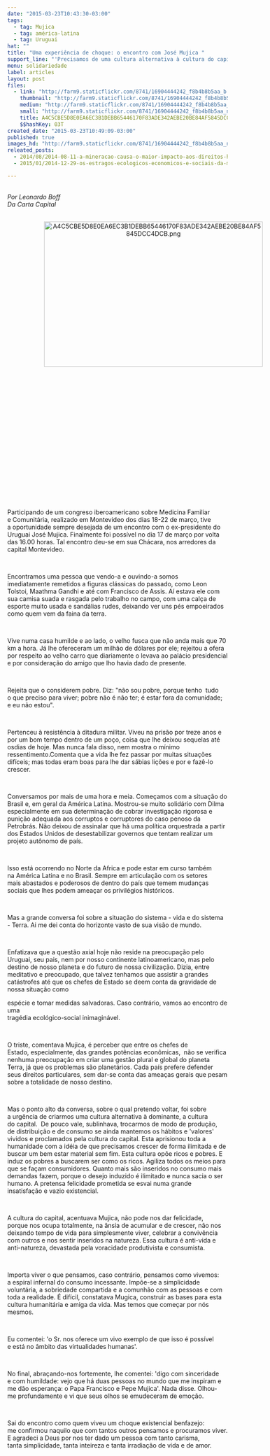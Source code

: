 ```yaml
---
date: "2015-03-23T10:43:30-03:00"
tags:
  - tag: Mujica
  - tag: américa-latina
  - tag: Uruguai
hat: ""
title: "Uma experiência de choque: o encontro com José Mujica "
support_line: "'Precisamos de uma cultura alternativa à cultura do capital. Ela não pode nos dar felicidade, pois, na ânsia de acumular, não nos sobra tempo para viver.'"
menu: solidariedade
label: articles
layout: post
files:
  - link: "http://farm9.staticflickr.com/8741/16904444242_f8b4b8b5aa_b.jpg"
    thumbnail: "http://farm9.staticflickr.com/8741/16904444242_f8b4b8b5aa_t.jpg"
    medium: "http://farm9.staticflickr.com/8741/16904444242_f8b4b8b5aa_z.jpg"
    small: "http://farm9.staticflickr.com/8741/16904444242_f8b4b8b5aa_n.jpg"
    title: A4C5CBE5D8E0EA6EC3B1DEBB65446170F83ADE342AEBE20BE84AF5845DCC4DCB.png
    $$hashKey: 03T
created_date: "2015-03-23T10:49:09-03:00"
published: true
images_hd: "http://farm9.staticflickr.com/8741/16904444242_f8b4b8b5aa_n.jpg"
releated_posts:
  - 2014/08/2014-08-11-a-mineracao-causa-o-maior-impacto-aos-direitos-humanos-afirma-militante-mexicano.md
  - 2015/01/2014-12-29-os-estragos-ecologicos-economicos-e-sociais-da-mineracao-na-america-latina.md

---
```

<div class="tamanho_2" style="float: left; width: 668px;">&nbsp;</div>

<div class="tamanho_2" style="float: left; width: 668px;"><em>Por Leonardo Boff </em></div>

<div class="tamanho_2" style="float: left; width: 668px;"><em>Da Carta Capital</em></div>

<div class="tamanho_2" style="float: left; width: 668px;">&nbsp;</div>

<div class="tamanho_2" style="float: left; width: 668px;">
<div style="text-align:center">
<figure class="image" style="display:inline-block"><img alt="A4C5CBE5D8E0EA6EC3B1DEBB65446170F83ADE342AEBE20BE84AF5845DCC4DCB.png" height="332" src="http://farm9.staticflickr.com/8741/16904444242_f8b4b8b5aa_b.jpg" width="500" />
<figcaption></figcaption>
</figure>
</div>
</div>

<div>&nbsp;</div>

<p>&nbsp;</p>

<p class="texto_detalhe" id="texto_detalhe">&nbsp;</p>

<p class="texto_detalhe">&nbsp;</p>

<p class="texto_detalhe">&nbsp;</p>

<p class="texto_detalhe">&nbsp;</p>

<p class="texto_detalhe">&nbsp;</p>

<p class="texto_detalhe">&nbsp;</p>

<p class="texto_detalhe">&nbsp;</p>

<p class="texto_detalhe">&nbsp;</p>

<p class="texto_detalhe">Participando de um congreso iberoamericano sobre Medicina Familiar e&nbsp;Comunit&aacute;ria, realizado em Montevideo dos dias 18-22 de mar&ccedil;o, tive a&nbsp;oportunidade sempre desejada de um encontro com o ex-presidente do Uruguai&nbsp;Jos&eacute; Mujica. Finalmente foi poss&iacute;vel no dia 17 de mar&ccedil;o por volta das 16.00&nbsp;horas. Tal encontro deu-se em sua Ch&aacute;cara, nos arredores da capital&nbsp;Montevideo.</p>

<p class="texto_detalhe">&nbsp;</p>

<p class="texto_detalhe">Encontramos uma pessoa que vendo-a e ouvindo-a somos imediatamente&nbsp;remetidos a figuras cl&aacute;ssicas do passado, como Leon Tolstoi, Maathma Gandhi&nbsp;e at&eacute; com Francisco de Assis. A&iacute; estava ele com sua camisa suada e rasgada&nbsp;pelo trabalho no campo, com uma cal&ccedil;a de esporte muito usada e sand&aacute;lias&nbsp;rudes, deixando ver uns p&eacute;s empoeirados como quem vem da faina da terra.</p>

<p class="texto_detalhe">&nbsp;</p>

<p class="texto_detalhe">Vive numa casa humilde e ao lado, o velho fusca que n&atilde;o anda mais que 70 km&nbsp;a hora. J&aacute; lhe ofereceram um milh&atilde;o de d&oacute;lares por ele; rejeitou a ofera por&nbsp;respeito ao velho carro que diariamente o levava ao pal&aacute;cio presidencial e&nbsp;por considera&ccedil;&atilde;o do amigo que lho havia dado de presente.</p>

<p class="texto_detalhe">&nbsp;</p>

<p class="texto_detalhe">Rejeita que o considerem pobre. Diz: &quot;n&atilde;o sou pobre, porque tenho&nbsp; tudo o&nbsp;que preciso para viver; pobre n&atilde;o &eacute; n&atilde;o ter; &eacute; estar fora da comunidade; e&nbsp;eu n&atilde;o estou&quot;.</p>

<p class="texto_detalhe">&nbsp;</p>

<p class="texto_detalhe">Pertenceu &agrave; resist&ecirc;ncia &agrave; ditadura militar. Viveu na pris&atilde;o por treze anos e por um bom tempo dentro de um po&ccedil;o, coisa que lhe deixou sequelas at&eacute; osdias de hoje. Mas nunca fala disso, nem mostra o m&iacute;nimo ressentimento.Comenta que a vida lhe fez passar por muitas situa&ccedil;&otilde;es dif&iacute;ceis; mas todas eram boas para lhe dar s&aacute;bias li&ccedil;&otilde;es e por e faz&ecirc;-lo crescer.</p>

<p class="texto_detalhe">&nbsp;</p>

<p class="texto_detalhe">Conversamos por mais de uma hora e meia. Come&ccedil;amos com a situa&ccedil;&atilde;o do Brasil e, em geral da Am&eacute;rica Latina. Mostrou-se muito solid&aacute;rio com Dilma especialmente em sua determina&ccedil;&atilde;o de cobrar investiga&ccedil;&atilde;o rigorosa e puni&ccedil;&atilde;o adequada aos corruptos e corruptores do caso penoso da Petrobr&aacute;s. N&atilde;o deixou de assinalar que h&aacute; uma pol&iacute;tica orquestrada a partir dos Estados Unidos de desestabilizar governos que tentam realizar um projeto aut&ocirc;nomo de pa&iacute;s.</p>

<p class="texto_detalhe">&nbsp;</p>

<p class="texto_detalhe">Isso est&aacute; ocorrendo no Norte da Africa e pode estar em curso tamb&eacute;m na&nbsp;Am&eacute;rica Latina e no Brasil. Sempre em articula&ccedil;&atilde;o com os setores mais&nbsp;abastados e poderosos de dentro do pa&iacute;s que temem mudan&ccedil;as sociais que lhes&nbsp;podem amea&ccedil;ar os privil&eacute;gios hist&oacute;ricos.</p>

<p class="texto_detalhe">&nbsp;</p>

<p class="texto_detalhe">Mas a grande conversa foi sobre a situa&ccedil;&atilde;o do sistema - vida e do&nbsp;sistema - Terra. Ai me dei conta do horizonte vasto de sua vis&atilde;o de mundo.</p>

<p class="texto_detalhe">&nbsp;</p>

<p class="texto_detalhe">Enfatizava que a quest&atilde;o axial hoje n&atilde;o reside na preocupa&ccedil;&atilde;o pelo Uruguai,&nbsp;seu pais, nem por nosso continente latinoamericano, mas pelo destino de&nbsp;nosso planeta e do futuro de nossa civiliza&ccedil;&atilde;o. Dizia, entre meditativo e&nbsp;preocupado, que talvez tenhamos que assistir a grandes cat&aacute;strofes at&eacute; que&nbsp;os chefes de Estado se deem conta da gravidade de nossa situa&ccedil;&atilde;o como</p>

<p class="texto_detalhe">esp&eacute;cie e tomar medidas salvadoras. Caso contr&aacute;rio, vamos ao encontro de uma<br />
trag&eacute;dia ecol&oacute;gico-social inimagin&aacute;vel.</p>

<p class="texto_detalhe">&nbsp;</p>

<p class="texto_detalhe">O triste, comentava Mujica, &eacute; perceber que entre os chefes de Estado,&nbsp;especialmente, das grandes pot&ecirc;ncias econ&ocirc;micas,&nbsp; n&atilde;o se verifica nenhuma&nbsp;preocupa&ccedil;&atilde;o em criar uma gest&atilde;o plural e global do planeta Terra, j&aacute; que os&nbsp;problemas s&atilde;o planet&aacute;rios. Cada pa&iacute;s prefere defender seus direitos&nbsp;particulares, sem dar-se conta das amea&ccedil;as gerais que pesam sobre a totalidade de nosso destino.</p>

<p class="texto_detalhe">&nbsp;</p>

<p class="texto_detalhe">Mas o ponto alto da conversa, sobre o qual pretendo voltar, foi sobre a&nbsp;urg&ecirc;ncia de criarmos uma cultura alternativa &agrave; dominante, a cultura do&nbsp;capital.&nbsp; De pouco vale, sublinhava, trocarmos de modo de produ&ccedil;&atilde;o, de&nbsp;distribui&ccedil;&atilde;o e de consumo se ainda mantemos os h&aacute;bitos e &#39;valores&#39; vividos e&nbsp;proclamados pela cultura do capital. Esta aprisionou toda a humanidade com a&nbsp;id&eacute;ia de que precisamos crescer de forma ilimitada e de buscar um bem estar&nbsp;material sem fim. Esta cultura op&otilde;e ricos e pobres. E induz os pobres a&nbsp;buscarem ser como os ricos. Agiliza todos os meios para que se fa&ccedil;am&nbsp;consumidores. Quanto mais s&atilde;o inseridos no consumo mais demandas fazem,&nbsp;porque o desejo induzido &eacute; ilimitado e nunca sacia o ser humano. A pretensa&nbsp;felicidade prometida se esvai numa grande insatisfa&ccedil;&atilde;o e vazio existencial.</p>

<p class="texto_detalhe">&nbsp;</p>

<p class="texto_detalhe">A cultura do capital, acentuava Mujica, n&atilde;o pode nos dar felicidade, porque&nbsp;nos ocupa totalmente, na &acirc;nsia de acumular e de crescer, n&atilde;o nos deixando&nbsp;tempo de vida para simplesmente viver, celebrar a conviv&ecirc;ncia com outros e&nbsp;nos sentir inseridos na natureza. Essa cultura &eacute; anti-vida e anti-natureza,&nbsp;devastada pela voracidade produtivista e consumista.</p>

<p class="texto_detalhe">&nbsp;</p>

<p class="texto_detalhe">Importa viver o que pensamos, caso contr&aacute;rio, pensamos como vivemos: a&nbsp;espiral infernal do consumo incessante. Imp&otilde;e-se a simplicidade volunt&aacute;ria,&nbsp;a sobriedade compartida e a comunh&atilde;o com as pessoas e com toda a realidade.&nbsp;&Eacute; dif&iacute;cil, constatava Mugica, construir as bases para esta cultura&nbsp;humanit&aacute;ria e amiga da vida. Mas temos que come&ccedil;ar por n&oacute;s mesmos.</p>

<p class="texto_detalhe">&nbsp;</p>

<p class="texto_detalhe">Eu comentei: &#39;o Sr. nos oferece um vivo exemplo de que isso &eacute; poss&iacute;vel e&nbsp;est&aacute; no &acirc;mbito das virtualidades humanas&#39;.</p>

<p class="texto_detalhe">&nbsp;</p>

<p class="texto_detalhe">No final, abra&ccedil;ando-nos fortemente, lhe comentei: &#39;digo com sinceridade e&nbsp;com humildade: vejo que h&aacute; duas pessoas no mundo que me inspiram e me d&atilde;o&nbsp;esperan&ccedil;a: o Papa Francisco e Pepe Mujica&#39;. Nada disse. Olhou-me&nbsp;profundamente e vi que seus olhos se emudeceram de emo&ccedil;&atilde;o.</p>

<p class="texto_detalhe">&nbsp;</p>

<p class="texto_detalhe">Sai do encontro como quem viveu um choque existencial benfazejo: me&nbsp;confirmou naquilo que com tantos outros pensamos e procuramos viver. E&nbsp;agradeci a Deus por nos ter dado um pessoa com tanto carisma, tanta&nbsp;simplicidade, tanta inteireza e tanta irradia&ccedil;&atilde;o de vida e de amor.</p>

<p class="texto_detalhe">&nbsp;</p>

<p class="texto_detalhe">&nbsp;</p>

<p>&nbsp;</p>
